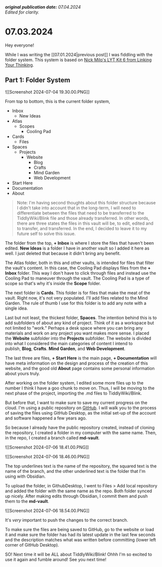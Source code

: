 **_original publication date:_** _07.04.2024_  
_Edited for clarity._

# 07.03.2024

Hey everyone!

While I was writing the [[07.01.2024|previous post]] I was fiddling with the folder system. This system is based on [Nick Milo's LYT Kit 6 from Linking Your Thinking](https://www.linkingyourthinking.com/).

## Part 1: Folder System

![[Screenshot 2024-07-04 19.30.00.PNG]]

From top to bottom, this is the current folder system,

- Inbox
    - New Ideas
- Atlas
    - Scopes
        - Cooling Pad
- Cards
    - Files
- Spaces
    - Projects
        - Website
            - Blog
            - Crafts
            - Mind Garden
            - Web Development
- Start Here
- Documentation
- About

> Note: I'm having second thoughts about this folder structure because I didn't take into account that in the long-term, I will need to differentiate between the files that need to be transferred to the TiddlyWiki/Blink file and those already transferred. In other words, there are three states the files in this vault will be, to edit, edited and to transfer, and transferred. In the end, I decided to leave it to my future self to solve this issue.

The folder from the top, **+ Inbox** is where I store the files that haven't been edited. **New Ideas** is a folder I have in another vault so I added it here as well. I just deleted that because it didn't bring any benefit.

The Atlas folder, both in this and other vaults, is intended for files that filter the vault's content. In this case, the Cooling Pad displays files from the **+ Inbox** folder. This way I don't have to click through files and instead use the Cooling Pad to maneuver through the vault. The Cooling Pad is a type of scope so that's why it's inside the **Scope** folder.

The next folder is **Cards**. This folder is for files that make the meat of the vault. Right now, it's not very populated. I'll add files related to the Mind Garden. The rule of thumb I use for this folder is to add any note with a single idea.

Last but not least, the thickest folder, **Spaces**. The intention behind this is to add subfolders of about any kind of project. Think of it as a workspace but not limited to "work." Perhaps a desk space where you can bring any materials and work on any project you want makes more sense. I placed the **Website** subfolder into the **Projects** subfolder. The website is divided into what I considered the main categories of content I intend to publish, **Blog**, **Crafts**. **Mind Garden**, and **Web Development**.

The last three are files, **+ Start Here** is the main page, **+ Documentation** will have meta information on the design and process of the creation of this website, and the good old **About** page contains some personal information about yours truly.

After working on the folder system, I edited some more files up to the number I think I have a goo chunk to move on. Thus, I will be moving to the next phase of the project, importing the .md files to TiddlyWiki/Blink.

But before that, I want to make sure to save my current progress on the cloud. I'm using a public repository on [GitHub](https://github.com/MarySeph/MarySeph.github.io). I will walk you to the process of saving the files using GitHub Desktop, as the initial set-up of the account and software happened a few years ago.

So because I already have the public repository created, instead of cloning the repository, I created a folder in my computer with the same name. Then, in the repo, I created a branch called **md-vault**.

![[Screenshot 2024-07-06 18.41.00.PNG]]

![[Screenshot 2024-07-06 18.46.00.PNG]]

The top underlines text is the name of the repository, the squared text is the name of the branch, and the other underlined text is the folder that I'm using with Obsidian.

To upload the folder, in GithubDesktop, I went to Files > Add local repository and added the folder with the same name as the repo. Both folder synced up nicely. After making edits through Obsidian, I commit them and push them to the **md-vault**.

![[Screenshot 2024-07-06 18.54.00.PNG]]

It's _very_ important to push the changes to the correct branch.

To make sure the files are being saved to GitHub, go to the website or load it and make sure the folder has had its latest update in the last few seconds and the description matches what was written before committing (lower left corner of GitHub Desktop).

SO! Next time it will be ALL about TiddlyWiki/Blink! Ohhh I'm so excited to use it again and fumble around! See you next time!